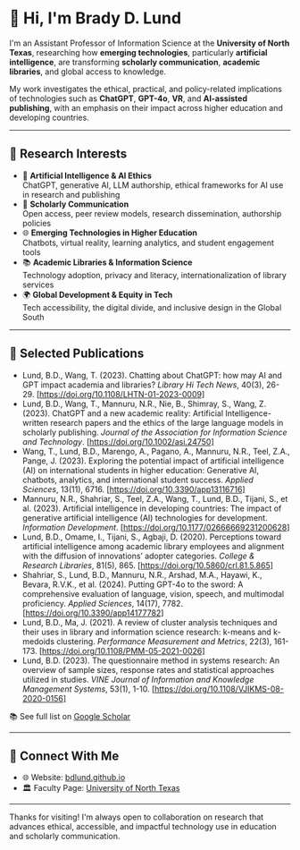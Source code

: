# 👋 Hi, I'm Brady D. Lund

I'm an Assistant Professor of Information Science at the **University of North Texas**, researching how **emerging technologies**, particularly **artificial intelligence**, are transforming **scholarly communication**, **academic libraries**, and global access to knowledge.

My work investigates the ethical, practical, and policy-related implications of technologies such as **ChatGPT**, **GPT-4o**, **VR**, and **AI-assisted publishing**, with an emphasis on their impact across higher education and developing countries.

---

## 🧠 Research Interests

- 🧬 **Artificial Intelligence & AI Ethics**  
  ChatGPT, generative AI, LLM authorship, ethical frameworks for AI use in research and publishing  
- 📖 **Scholarly Communication**  
  Open access, peer review models, research dissemination, authorship policies  
- 🌐 **Emerging Technologies in Higher Education**  
  Chatbots, virtual reality, learning analytics, and student engagement tools  
- 📚 **Academic Libraries & Information Science**  
  Technology adoption, privacy and literacy, internationalization of library services  
- 🌍 **Global Development & Equity in Tech**  
  Tech accessibility, the digital divide, and inclusive design in the Global South

---

## 📝 Selected Publications

- Lund, B.D., Wang, T. (2023). Chatting about ChatGPT: how may AI and GPT impact academia and libraries? *Library Hi Tech News*, 40(3), 26-29. [https://doi.org/10.1108/LHTN-01-2023-0009]  
- Lund, B.D., Wang, T., Mannuru, N.R., Nie, B., Shimray, S., Wang, Z. (2023). ChatGPT and a new academic reality: Artificial Intelligence-written research papers and the ethics of the large language models in scholarly publishing. *Journal of the Association for Information Science and Technology*. [https://doi.org/10.1002/asi.24750]  
- Wang, T., Lund, B.D., Marengo, A., Pagano, A., Mannuru, N.R., Teel, Z.A., Pange, J. (2023). Exploring the potential impact of artificial intelligence (AI) on international students in higher education: Generative AI, chatbots, analytics, and international student success. *Applied Sciences*, 13(11), 6716. [https://doi.org/10.3390/app13116716]  
- Mannuru, N.R., Shahriar, S., Teel, Z.A., Wang, T., Lund, B.D., Tijani, S., et al. (2023). Artificial intelligence in developing countries: The impact of generative artificial intelligence (AI) technologies for development. *Information Development*. [https://doi.org/10.1177/02666669231200628]  
- Lund, B.D., Omame, I., Tijani, S., Agbaji, D. (2020). Perceptions toward artificial intelligence among academic library employees and alignment with the diffusion of innovations’ adopter categories. *College & Research Libraries*, 81(5), 865. [https://doi.org/10.5860/crl.81.5.865]  
- Shahriar, S., Lund, B.D., Mannuru, N.R., Arshad, M.A., Hayawi, K., Bevara, R.V.K., et al. (2024). Putting GPT-4o to the sword: A comprehensive evaluation of language, vision, speech, and multimodal proficiency. *Applied Sciences*, 14(17), 7782. [https://doi.org/10.3390/app14177782]  
- Lund, B.D., Ma, J. (2021). A review of cluster analysis techniques and their uses in library and information science research: k-means and k-medoids clustering. *Performance Measurement and Metrics*, 22(3), 161-173. [https://doi.org/10.1108/PMM-05-2021-0026]  
- Lund, B.D. (2023). The questionnaire method in systems research: An overview of sample sizes, response rates and statistical approaches utilized in studies. *VINE Journal of Information and Knowledge Management Systems*, 53(1), 1-10. [https://doi.org/10.1108/VJIKMS-08-2020-0156]  

📚 See full list on [Google Scholar](https://scholar.google.com/citations?user=IGZZD-UAAAAJ)

---

## 🔗 Connect With Me

- 🌐 Website: [bdlund.github.io](https://bdlund.github.io)  
- 🏛️ Faculty Page: [University of North Texas](https://www.unt.edu)  

---

Thanks for visiting! I'm always open to collaboration on research that advances ethical, accessible, and impactful technology use in education and scholarly communication.

